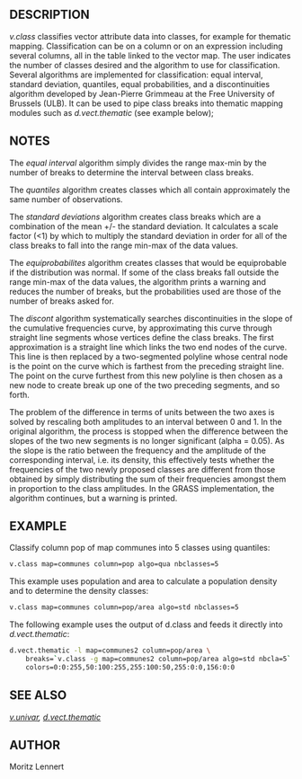 ## DESCRIPTION

*v.class* classifies vector attribute data into classes, for example for
thematic mapping. Classification can be on a column or on an expression
including several columns, all in the table linked to the vector map.
The user indicates the number of classes desired and the algorithm to
use for classification. Several algorithms are implemented for
classification: equal interval, standard deviation, quantiles, equal
probabilities, and a discontinuities algorithm developed by Jean-Pierre
Grimmeau at the Free University of Brussels (ULB). It can be used to
pipe class breaks into thematic mapping modules such as
*d.vect.thematic* (see example below);

## NOTES

The *equal interval* algorithm simply divides the range max-min by the
number of breaks to determine the interval between class breaks.

The *quantiles* algorithm creates classes which all contain
approximately the same number of observations.

The *standard deviations* algorithm creates class breaks which are a
combination of the mean +/- the standard deviation. It calculates a
scale factor (\<1) by which to multiply the standard deviation in order
for all of the class breaks to fall into the range min-max of the data
values.

The *equiprobabilites* algorithm creates classes that would be
equiprobable if the distribution was normal. If some of the class breaks
fall outside the range min-max of the data values, the algorithm prints
a warning and reduces the number of breaks, but the probabilities used
are those of the number of breaks asked for.

The *discont* algorithm systematically searches discontinuities in the
slope of the cumulative frequencies curve, by approximating this curve
through straight line segments whose vertices define the class breaks.
The first approximation is a straight line which links the two end nodes
of the curve. This line is then replaced by a two-segmented polyline
whose central node is the point on the curve which is farthest from the
preceding straight line. The point on the curve furthest from this new
polyline is then chosen as a new node to create break up one of the two
preceding segments, and so forth.

The problem of the difference in terms of units between the two axes is
solved by rescaling both amplitudes to an interval between 0 and 1. In
the original algorithm, the process is stopped when the difference
between the slopes of the two new segments is no longer significant
(alpha = 0.05). As the slope is the ratio between the frequency and the
amplitude of the corresponding interval, i.e. its density, this
effectively tests whether the frequencies of the two newly proposed
classes are different from those obtained by simply distributing the sum
of their frequencies amongst them in proportion to the class amplitudes.
In the GRASS implementation, the algorithm continues, but a warning is
printed.

## EXAMPLE

Classify column pop of map communes into 5 classes using quantiles:

```bash
v.class map=communes column=pop algo=qua nbclasses=5
```

This example uses population and area to calculate a population density
and to determine the density classes:

```bash
v.class map=communes column=pop/area algo=std nbclasses=5
```

The following example uses the output of d.class and feeds it directly
into *d.vect.thematic*:

```bash
d.vect.thematic -l map=communes2 column=pop/area \
    breaks=`v.class -g map=communes2 column=pop/area algo=std nbcla=5` \
    colors=0:0:255,50:100:255,255:100:50,255:0:0,156:0:0
```

## SEE ALSO

*[v.univar](v.univar.md), [d.vect.thematic](d.vect.thematic.md)*

## AUTHOR

Moritz Lennert
